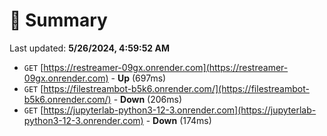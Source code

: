# 📖 Summary
Last updated: **5/26/2024, 4:59:52 AM**

- `GET` [https://restreamer-09gx.onrender.com](https://restreamer-09gx.onrender.com) - **Up** (697ms)
- `GET` [https://filestreambot-b5k6.onrender.com/](https://filestreambot-b5k6.onrender.com/) - **Down** (206ms)
- `GET` [https://jupyterlab-python3-12-3.onrender.com](https://jupyterlab-python3-12-3.onrender.com) - **Down** (174ms)
